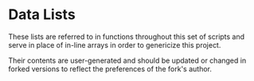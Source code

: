 Data Lists
==========

These lists are referred to in functions throughout this set of scripts and serve in place of in-line arrays in order to genericize this project.

Their contents are user-generated and should be updated or changed in forked versions to reflect the preferences of the fork's author.